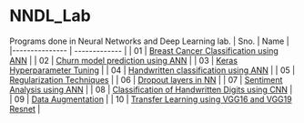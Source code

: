 # NNDL_Lab
Programs done in Neural Networks and Deep Learning lab.
 | Sno. | Name | 
 |--------------- | ------------- |
 | 01 | [Breast Cancer Classification using ANN](https://github.com/shaun33016/NNDL_Lab/blob/main/1.%20Breast%20Cancer%20Classification%20using%20ANN.ipynb) |
 | 02 | [Churn model prediction using ANN](https://github.com/shaun33016/NNDL_Lab/blob/main/2.%20Churn%20model%20prediction%20using%20ANN.ipynb) |
 | 03 | [Keras Hyperparameter Tuning](https://github.com/shaun33016/NNDL_Lab/blob/main/3.%20Keras%20Hyperparameter%20Tuning.ipynb) |
 | 04 | [Handwritten classification using ANN](https://github.com/shaun33016/NNDL_Lab/blob/main/4.%20Handwritten%20classification%20using%20ANN.ipynb) |
 | 05 | [Regularization Techniques](https://github.com/shaun33016/NNDL_Lab/blob/main/5.%20Regularization%20Techniques.ipynb) |
 | 06 | [Dropout layers in NN](https://github.com/shaun33016/NNDL_Lab/blob/main/6.%20Dropout%20layers%20in%20NN.ipynb) |
 | 07 | [Sentiment Analysis using ANN](https://github.com/shaun33016/NNDL_Lab/blob/main/7.%20Sentiment%20Analysis%20using%20ANN.ipynb) |
 | 08 | [Classification of Handwritten Digits using CNN](https://github.com/shaun33016/NNDL_Lab/blob/main/8.%20Classification%20of%20Handwritten%20Digits%20using%20CNN.ipynb) |
 | 09 | [Data Augmentation](https://github.com/shaun33016/NNDL_Lab/blob/main/9.%20Data%20Augmentation.ipynb) |
 | 10 | [Transfer Learning using VGG16 and VGG19 Resnet](https://github.com/shaun33016/NNDL_Lab/blob/main/10.%20Transfer%20Learning%20using%20VGG16%20and%20VGG19%20Resnet.ipynb) |
